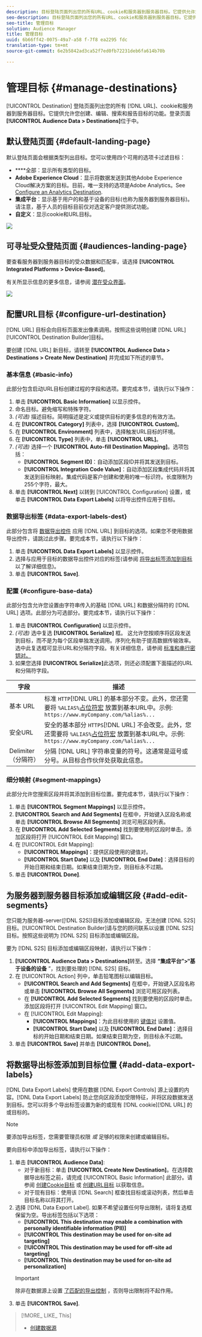 ```yaml
---
description: 目标登陆页面列出您的所有URL、cookie和服务器到服务器目标。它提供允许您创建、编辑、搜索和报告目标的功能。登陆页面位于“受众数据”>“目标”中。
seo-description: 目标登陆页面列出您的所有URL、cookie和服务器到服务器目标。它提供允许您创建、编辑、搜索和报告目标的功能。登陆页面位于“受众数据”>“目标”中。
seo-title: 管理目标
solution: Audience Manager
title: 管理目标
uuid: 6b66ff42-0075-49a7-a58 f-7f8 ea2295 fdc
translation-type: tm+mt
source-git-commit: 6e2b5842ad3ca52f7ed0fb72231deb6fa614b70b

---
```



# 管理目标 {#manage-destinations}

[!UICONTROL Destination] 登陆页面列出您的所有 [!DNL URL]、cookie和服务器到服务器目标。它提供允许您创建、编辑、搜索和报告目标的功能。登录页面 **[!UICONTROL Audience Data > Destinations]**&#x200B;位于中。

## 默认登陆页面 {#default-landing-page}

<!-- destinations-home.xml -->

默认登陆页面会根据类型列出目标。您可以使用四个可用的选项卡过滤目标：

* ****&#x200B;全部：显示所有类型的目标。
* **Adobe Experience Cloud**：显示将数据发送到其他Adobe Experience Cloud解决方案的目标。目前，唯一支持的选项是Adobe Analytics。See [Configure an Analytics Destination](/help/using/features/destinations/create-analytics-destination.md).
* **集成平台**：显示基于用户的和基于设备的目标(也称为服务器到服务器目标)。请注意，基于人员的目标目前仅对选定客户提供测试功能。
* **自定义**：显示cookie和URL目标。


![](assets/destinations-landing.png)

## 可寻址受众登陆页面 {#audiences-landing-page}

要查看服务器到服务器目标的受众数据和匹配率，请选择 **[!UICONTROL Integrated Platforms > Device-Based]**。

有关所显示信息的更多信息，请参阅 [潜在受众界面](/help/using/features/addressable-audiences.md#addressable-audience-interface)。

![](/help/using/features/assets/addressable-audiences-landing.png)

## 配置URL目标 {#configure-url-destination}

[!DNL URL] 目标会向目标页面发出像素调用。按照这些说明创建 [!DNL URL][!UICONTROL Destination Builder]目标。

<!-- create-url-destination.xml -->

要创建 [!DNL URL] 新目标，请转至 **[!UICONTROL Audience Data > Destinations > Create New Destination]** 并完成如下所述的章节。

### 基本信息 {#basic-info}

此部分包含启动URL目标创建过程的字段和选项。要完成本节，请执行以下操作：

1. 单击 **[!UICONTROL Basic Information]** 以显示控件。
2. 命名目标。避免缩写和特殊字符。
3. *(可选)* 描述目标。简明描述是定义或提供目标的更多信息的有效方法。
4. 在 **[!UICONTROL Category]** 列表中，选择 **[!UICONTROL Custom]**。
5. 在 **[!UICONTROL Environment]** 列表中，选择触发URL目标的环境。
6. 在 **[!UICONTROL Type]** 列表中，单击 **[!UICONTROL URL]**。
7. *(可选)* 选择一个 **[!UICONTROL Auto-fill Destination Mapping]**。选项包括：
   * **[!UICONTROL Segment ID]**：自动添加区段ID并将其发送到目标。
   * **[!UICONTROL Integration Code Value]**：自动添加区段集成代码并将其发送到目标映射。集成代码是客户创建和使用的唯一标识符。长度限制为255个字符，最大。
8. 单击 **[!UICONTROL Next]** 以转到 [!UICONTROL Configuration] 设置，或单击 **[!UICONTROL Data Export Labels]** 以将导出控件应用于目标。

### 数据导出标签 {#data-export-labels-dest}

此部分包含将 [数据导出控件](../../features/data-export-controls.md) 应用 [!DNL URL] 到目标的选项。如果您不使用数据导出控件，请跳过此步骤。要完成本节，请执行以下操作：

1. 单击 **[!UICONTROL Data Export Labels]** 以显示控件。
2. 选择与应用于目标的数据导出控件对应的标签(请参阅 [将导出标签添加到目标](../../features/destinations/manage-destinations.md#add-data-export-labels) 以了解详细信息)。
3. 单击 **[!UICONTROL Save]**.

### 配置 {#configure-base-data}

此部分包含允许您设置由字符串传入的基础 [!DNL URL] 和数据分隔符的 [!DNL URL] 选项。此部分为可选部分。要完成本节，请执行以下操作：

1. 单击 **[!UICONTROL Configuration]** 以显示控件。
1. *(可选)* 选中复选 **[!UICONTROL Serialize]** 框。
这允许您按顺序将区段发送到目标，而不是为每个区段单独发送调用。序列化有助于提高数据传输效率。选中此复选框可显示URL和分隔符字段。有关详细信息，请参阅 [标准和串行密钥对。](../../features/destinations/key-value-pairs.md)
1. 如果您选择 **[!UICONTROL Serialize]**&#x200B;此选项，则还必须配置下面描述的URL和分隔符字段。

| 字段 | 描述 |
|--- |--- |
| 基本 URL | 标准 `HTTP`[!DNL URL] 的基本部分不变。此外，您还需要将 `%ALIAS%`[占位符宏](../../features/destinations/destination-macros.md#destination-macros-defined) 放置到基本URL中。示例: `https://www.myCompany.com/%alias%...` |
| 安全URL | 安全的基本部分 `HTTPS`[!DNL URL] 不会改变。此外，您还需要将 `%ALIAS%`[占位符宏](../../features/destinations/destination-macros.md#destination-macros-defined) 放置到基本URL中。示例: `https://www.myCompany.com/%alias%...` |
| Delimiter（分隔符） | 分隔 [!DNL URL] 字符串变量的符号。这通常是逗号或分号。从目标合作伙伴处获取此信息。 |

### 细分映射 {#segment-mappings}

此部分允许您搜索区段并将其添加到目标位置。要完成本节，请执行以下操作：

1. 单击 **[!UICONTROL Segment Mappings]** 以显示控件。
1. **[!UICONTROL Search and Add Segments]** 在框中，开始键入区段名称或单击 **[!UICONTROL Browse All Segments]** 浏览可用区段列表。
1. 在 **[!UICONTROL Add Selected Segments]** 找到要使用的区段时单击。添加区段将打开 [!UICONTROL Edit Mapping] 窗口。
1. 在 [!UICONTROL Edit Mapping]:
   * **[!UICONTROL Mappings]**：提供区段使用的键值对。
   * **[!UICONTROL Start Date]** 以及 **[!UICONTROL End Date]**：选择目标的开始日期和结束日期。如果结束日期为空，则目标永不过期。
1. 单击 **[!UICONTROL Done]**.

## 为服务器到服务器目标添加或编辑区段 {#add-edit-segments}

您只能为服务器-server([!DNL S2S])目标添加或编辑区段。无法创建 [!DNL S2S] 目标。[!UICONTROL Destination Builder]请与您的顾问联系以设置 [!DNL S2S] 目标。按照这些说明为 [!DNL S2S] 目标添加或编辑区段。

<!-- destination-s2s-edit.xml -->

要为 [!DNL S2S] 目标添加或编辑区段映射，请执行以下操作：

1. **[!UICONTROL Audience Data > Destinations]**&#x200B;转至。选择 **“集成平台”&gt;“基于设备的设备** ”，找到要处理的 [!DNL S2S] 目标。
2. 在 [!UICONTROL Action] 列中，单击铅笔图标以编辑目标。
   * **[!UICONTROL Search and Add Segments]** 在框中，开始键入区段名称或单击 **[!UICONTROL Browse All Segments]** 浏览可用区段列表。
   * 在 **[!UICONTROL Add Selected Segments]** 找到要使用的区段时单击。添加区段将打开 [!UICONTROL Edit Mapping] 窗口。
   * 在 [!UICONTROL Edit Mapping]:
      * **[!UICONTROL Mappings]**：为此目标使用的 [键值对](../../features/destinations/key-value-pairs.md) 设置值。
      * **[!UICONTROL Start Date]** 以及 **[!UICONTROL End Date]**：选择目标的开始日期和结束日期。如果结束日期为空，则目标永不过期。
3. 单击 **[!UICONTROL Save]** 并单击 **[!UICONTROL Done]**。

## 将数据导出标签添加到目标位置 {#add-data-export-labels}

[!DNL Data Export Labels] 使用在数据 [!DNL Export Controls] 源上设置的内容。[!DNL Data Export Labels] 防止您向区段添加受限特征，并将区段数据发送到目标。您可以将多个导出标签设置为新的或现有 [!DNL cookie][!DNL URL] 的或目标的。

>[!NOTE]
>
>要添加导出标签，您需要管理员权限 *或* 足够的权限来创建或编辑目标。

<!-- t_export_labels.xml -->

要向目标中添加导出标签，请执行以下操作：

1. 单击 **[!UICONTROL Audience Data]**:
   * 对于新目标：单击 **[!UICONTROL Create New Destination]**。在选择数据导出标签之前，请完成 [!UICONTROL Basic Information] 此部分。请参阅 [创建Cookie目标](../../features/destinations/manage-destinations.md#create-cookie-destination) 或 [创建URL目标](../../features/destinations/manage-destinations.md#configure-url-destination) 以获取信息。
   * 对于现有目标：使用该 [!DNL Search] 框查找目标或滚动列表，然后单击目标名称以将其打开。
1. 选择 [!DNL Data Export Label]. 如果不希望设置任何导出限制，请将复选框保留为空。导出标签包括以下选项：
   * **[!UICONTROL This destination may enable a combination with personally identifiable information (PII)]**
   * **[!UICONTROL This destination may be used for on-site ad targeting]**
   * **[!UICONTROL This destination may be used for off-site ad targeting]**
   * **[!UICONTROL This destination may be used for on-site ad personalization]**
   >[!IMPORTANT]
   >
   >除非在数据源上设置 [了匹配的导出控制](../../features/data-export-controls.md) ，否则导出限制将不起作用。
1. 单击 **[!UICONTROL Save]**.

>[!MORE_ LIKE_ This]
>
>* [创建数据源](../../features/manage-datasources.md#create-data-source)

